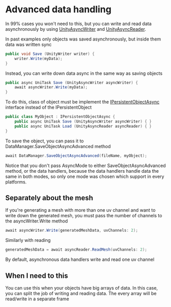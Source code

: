 ﻿# Advanced data handling

In 99% cases you won't need to this, but you can
write and read data asynchronously by using
[UnityAsyncWriter]() 
and 
[UnityAsyncReader]().

In past examples only objects was saved
asynchronously, but inside them data was written
sync

```csharp
public void Save (UnityWriter writer) {
    writer.Write(myData);
}
```

Instead, you can write down data async in the same
way as saving objects

```csharp
public async UniTask Save (UnityAsyncWriter asyncWriter) {
    await asyncWriter.Write(myData);
}
```

To do this, class of object must be implement the
[IPersistentObjectAsync]()
interface instead of the IPersistentObject

```csharp
public class MyObject : IPersistentObjectAsync {
    public async UniTask Save (UnityAsyncWriter asyncWriter) { }
    public async UniTask Load (UnityAsyncReader asyncReader) { }
}
```

To save the object, you can pass it to
DataManager.SaveObjectAsyncAdvanced method

```csharp
await DataManager.SaveObjectAsyncAdvanced(fileName, myObject);
```

Notice that you don't pass AsyncMode to either
SaveObjectAsyncAdvanced method, or the data handlers,
because the data handlers handle data the same in both
modes, so only one mode was chosen which support in
every platforms.

## Separately about the mesh

If you're generating a mesh with more than one uv
channel and want to write down the generated mesh,
you must pass the number of channels to the
asyncWriter.Write method

```csharp
await asyncWriter.Write(generatedMeshData, uvChannels: 2);
```

Similarly with reading

```csharp
generatedMeshData = await asyncReader.ReadMesh(uvChannels: 2);
```

By default, asynchronous data handlers write and read
one uv channel

## When I need to this

You can use this when your objects have big arrays of
data. In this case, you can split the job of writing
and reading data. The every array will be read/write
in a separate frame